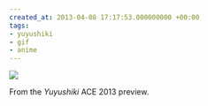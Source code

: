 ```yaml
---
created_at: 2013-04-08 17:17:53.000000000 +00:00
tags:
- yuyushiki
- gif
- anime
---
```


![](/blog/media/tumblr_mky5dtk3wV1qim2zwo1_500.gif)

From the *Yuyushiki* ACE 2013 preview.
